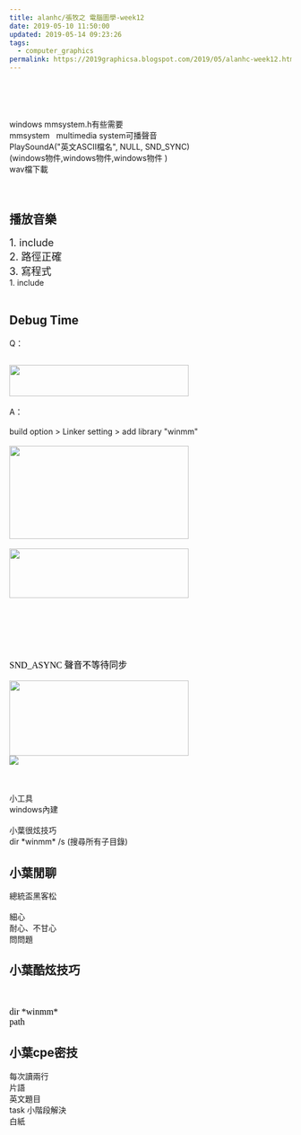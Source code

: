 ```yaml
---
title: alanhc/張牧之 電腦圖學-week12
date: 2019-05-10 11:50:00
updated: 2019-05-14 09:23:26
tags:
  - computer_graphics
permalink: https://2019graphicsa.blogspot.com/2019/05/alanhc-week12.html
---
```


<br>
<br>
<br>
<br>
windows mmsystem.h有些需要<br>
mmsystem&nbsp; &nbsp;multimedia system可播聲音<br>
PlaySoundA("英文ASCII檔名", NULL, SND_SYNC)<br>
(windows物件,windows物件,windows物件 )<br>
wav檔下載<br>
<br>
<br>
<h2>
播放音樂</h2>
<span style="font-size: large;">1. include&nbsp;</span><br>
<span style="font-size: large;">2. 路徑正確</span><br>
<span style="font-size: large;">3. 寫程式</span><br>
1. include<br>
<br>
<h2>
Debug Time</h2>
<div>
Q：</div>
<h2>
<a href="http://3.bp.blogspot.com/-coANn9jmS9E/XNTbCg7mX-I/AAAAAAAAKJU/iWRt_YycI-Uc3QLq5boahixE93iz3ExEQCK4BGAYYCw/s1600/67.PNG" imageanchor="1"><img border="0" height="56" src="../../images/5983643995939037799-67.PNG" width="320"></a></h2>
<div>
A：</div>
<div>
<br></div>
<div>
build option &gt; Linker setting &gt; add library "winmm"</div>
<div>
<br></div>
<div>
<a href="http://2.bp.blogspot.com/-bL7_BGEeqqM/XNTbnDpvPYI/AAAAAAAAKJg/sW0eHbRI3zIAEwcF5x1UXb-0yIIeCI-ygCK4BGAYYCw/s1600/68.PNG" imageanchor="1"><img border="0" height="166" src="../../images/5983643995939037799-68.PNG" width="320"></a></div>
<div>
<br></div>
<div>
<a href="http://1.bp.blogspot.com/-NOnDSn6evYk/XNTcE4rbNMI/AAAAAAAAKJs/WO31SO5FFMw8Nqxu6lecnwa6SNOWbvGcACK4BGAYYCw/s1600/69.PNG" imageanchor="1"><img border="0" height="88" src="../../images/5983643995939037799-69.PNG" width="320"></a></div>
<div>
<h2>
<br></h2>
</div>
<div>
<br>
<div style="-webkit-text-stroke-width: 0px; color: black; font-family: &quot;Times New Roman&quot;; font-size: medium; font-style: normal; font-variant-caps: normal; font-variant-ligatures: normal; font-weight: 400; letter-spacing: normal; orphans: 2; text-align: start; text-decoration-color: initial; text-decoration-style: initial; text-indent: 0px; text-transform: none; white-space: normal; widows: 2; word-spacing: 0px;">
</div>
<br>
<div style="-webkit-text-stroke-width: 0px; color: black; font-family: &quot;Times New Roman&quot;; font-size: medium; font-style: normal; font-variant-caps: normal; font-variant-ligatures: normal; font-weight: 400; letter-spacing: normal; orphans: 2; text-align: start; text-decoration-color: initial; text-decoration-style: initial; text-indent: 0px; text-transform: none; white-space: normal; widows: 2; word-spacing: 0px;">
<div style="margin: 0px;">
SND_ASYNC 聲音不等待同步</div>
</div>
</div>
<div>
<br></div>
<div>
<a href="http://4.bp.blogspot.com/-bBUodpVdy2k/XNToJg6_0kI/AAAAAAAAKJ4/XIW-vqQlk2gnhBP2EVHXt0W5wChiCBTPQCK4BGAYYCw/s1600/70.PNG" imageanchor="1"><img border="0" height="134" src="../../images/5983643995939037799-70.PNG" width="320"></a></div>
<div>
<a href="http://4.bp.blogspot.com/-I2pPlvVB2xM/XNTzW_pCMpI/AAAAAAAAKKE/S3klVozHNocLubIyQ46L186Ig_dNjpnOgCK4BGAYYCw/s1600/71.PNG" imageanchor="1"><img border="0" src="../../images/5983643995939037799-71.PNG"></a></div>
<div>
<a href="http://2.bp.blogspot.com/-acL5aqoscWw/XNTzXQmOtkI/AAAAAAAAKKM/zpFjdz2r09Q0JIMFbdLSOYw3D-edi_TKgCK4BGAYYCw/s1600/72.PNG" imageanchor="1"><img border="0" height="15" src="../../images/5983643995939037799-72.PNG" width="320"></a></div>
<div>
<br></div>
<div>
<br></div>
<div>
小工具</div>
<div>
windows內建</div>
<div>
<br></div>
<div>
小葉很炫技巧</div>
<div>
dir *winmm* /s (搜尋所有子目錄)</div>
<h2>
小葉閒聊</h2>
總統盃黑客松<br>
<br>
細心<br>
耐心、不甘心<br>
問問題<br>
<div>
<h2>
小葉酷炫技巧</h2>
</div>
<br>
<div>
</div>
<br>
<div style="-webkit-text-stroke-width: 0px; color: black; font-family: &quot;Times New Roman&quot;; font-size: medium; font-style: normal; font-variant-caps: normal; font-variant-ligatures: normal; font-weight: 400; letter-spacing: normal; orphans: 2; text-align: start; text-decoration-color: initial; text-decoration-style: initial; text-indent: 0px; text-transform: none; white-space: normal; widows: 2; word-spacing: 0px;">
<div style="margin: 0px;">
dir *winmm*</div>
<div style="margin: 0px;">
path&nbsp;</div>
</div>
<h2>
小葉cpe密技</h2>
每次讀兩行<br>
片語<br>
英文題目<br>
task 小階段解決<br>
白紙
